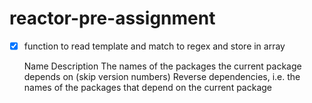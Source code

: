 # reactor-pre-assignment

-  [x] function to read template and match to regex and store in array


    Name
    Description
    The names of the packages the current package depends on (skip version numbers)
    Reverse dependencies, i.e. the names of the packages that depend on the current package
